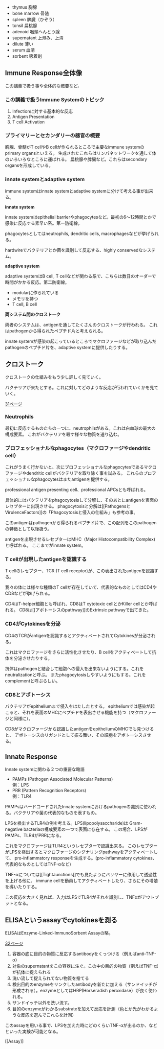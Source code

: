 - thymus 胸腺
- bone marrow 骨髄
- spleen 脾臓（ひぞう）
- tonsil 扁桃腺
- adenoid 咽頭へんとう腺
- supernatant 上澄み、上清
- dilute 薄い
- serum 血清
- sorbent 吸着剤

## Immune Response全体像

この講義で扱う事や全体的な概要など。

### この講義で扱うImmune Systemのトピック

1. Infectionに対する基本的な反応
2. Antigen Presentation
3. T cell Activation

### プライマリーとセカンダリーの器官の概要

胸腺、骨髄がT cellやB cellが作られるところで主要なimmune systemのprimary organsといえる。
生成されたこれらはリンパネットワークを通して体のいろいろなところに運ばれる。
扁桃腺や脾臓など。これらはsecondary organsを形成している。

### innate systemとadaptive system

immune systemはinnate systemとadaptive systemに分けて考える事が出来る。

**innate system**

innate systemはepithelial barrierやphagocytesなど。最初の6〜12時間とかで感染に反応する素早い系。第一防衛線。

phagocytesとしてはneutrophils, dendritic cells, macrophagesなどが挙げられる。

hardwireでバクテリアとか菌を識別して反応する、highly conservedなシステム。

**adaptive system**

adaptive systemはB cell, T cellなどが関わる系で、こちらは数日のオーダーで時間がかかる反応。第二防衛線。

- modularに作られている
- メモリを持つ
- T cell, B cell

**両システム間のクロストーク**

両者のシステムは、antigenを通してたくさんのクロストークが行われる。
これはpathogenから得られたペプチド片と考えられる。

innate systemが感染の起こっているところでマクロファージなどが取り込んだpathogenのペプチド片を、adaptive systemに提供したりする。

## クロストーク

クロストークの仕組みをもう少し詳しく見ていく。

バクテリアが来たとする。これに対してどのような反応が行われていくかを見ていく。

[31ページ](https://karino2.github.io/ImageGallery/CellBiology706x3.html#lg=1&slide=30)

### Neutrophils

最初に反応するものたちの一つに、neutrophilsがある。これは白血球の最大の構成要素。
これがバクテリアを殺す様々な物質を送り込む。

### プロフェッショナルなphagocytes（マクロファージやdendritic cell）

これがうまく行かないと、次にプロフェッショナルなphagocytesであるマクロファージやdendritic cellがバクテリアを取り除く事を試みる。
これらのプロフェッショナルなphagocytesはまたantigenを提供する。

professional antigen presenting cell、professional APCsとも呼ばれる。

具体的にはバクテリアをphagocytosisして分解し、そのあとにantigenを表面のレセプターに出現させる。
phagocytosisと分解は[[PathogensとVirulenceFactors]]の「Phagocytosisと侵入の仕組み」も参考の事。

このantigenはpathogenから得られるペプチド片で、この配列をこのpathogenの特徴として以後扱う。

antigenを出現させるレセプターはMHC（Major Histocompatibility Complex)と呼ばれる。
ここまでがinnate system。

### T cellが出現したantigenを認識する

T cellのレセプター、TCR (T cell receptor)が、この表出されたantigenを認識する。

我々の体には様々な種類のT cellが存在していて、代表的なものとしてはCD4やCD8などが挙げられる。

CD4はT-helper細胞とも呼ばれ、CD8はT cytotoxic cellとかKiller cellとか呼ばれる。
CD8は[[アポトーシスのpathway]]のExtrinsic pathwayで出てきた。

### CD4がCytokinesを分泌

CD4のTCRがantigenを認識するとアクティベートされてCytokinesが分泌される。

これはマクロファージをさらに活性化させたり、B cellをアクティベートして抗体を分泌させたりする。

抗体はpathogenと結合して細胞への侵入を出来ないようにする。これをneutralizationと呼ぶ。
またphagocytosisしやすいようにもする。これをcomplementと呼ぶらしい。

### CD8とアポトーシス

バクテリアがepitheliumまで侵入をはたしたとする。
epitheliumでは感染が起こると、それを表面のMHCにペプチドを表出させる機能を持つ（マクロファージと同様に）。

CD8がマクロファージから認識したantigenをepitheliumのMHCでも見つけると、
アポトーシスのリガンドとして振る舞い、その細胞をアポトーシスさせる。

## Innate Response

Innate systemに関わる２つの重要な略語

- PAMPs (Pathogen Associated Molecular Patterns)  
例：LPS
- PRR (Pattern Recognition Receptors)  
例：TLR4

PAMPsはハードコードされたInnate systemにおけるpathogenの識別に使われる。バクテリアや菌の代表的なものを表すもの。

LPSを検出するTLR4の例を考える。LPS(lipopolysaccharide)は Gram-negative bacteriaの構成要素の一つで表面に存在する。
この場合、LPSがPAMPs、TLR4がPRRになる。

これをマクロファージはTLR4というレセプターで認識出来る。
このレセプターがLPSを検出するとマクロファージのシグナリングpathwayをアクティベートして、
pro-inflammatory responseを生成する。(pro-inflammatory cytokines、代表的なものとしてはTNF-αなど)

TNF-αについては[[TightJunctions]]でも見たようにバリヤーに作用して透過性を上げる他に、
immune cellを動員してアクティベートしたり、さらにその増殖を導いたりする。

この反応を大きく見れば、入力はLPSでTLR4がそれを識別し、TNFαがアウトプットとなる。

## ELISAというassayでcytokinesを測る

ELISAはEnzyme-Linked-ImmunoSorbent Assayの略。

[32ページ](https://karino2.github.io/ImageGallery/CellBiology706x3.html#lg=1&slide=31)

1. 容器の底に目的の物質に反応するantibodyをくっつける（例えばanti-TNF-α）
2. 対象のsupernatantをこの容器に注ぐ。この中の目的の物質（例えばTNF-α）が抗体に捉えられる
3. 洗い流して捉えられてない物質を捨てる
4. 検出目的のenzymeをリンクしたantibodyを新たに加える（サンドイッチが形成される）。enzymeとしてはHRP(Horseradish peroxidase）が良く使われる。
5. サンドイッチ以外を洗い流す。
6. 目的のenzymeがわかるsubstrateを加えて反応を計測（色とか光がわかるような反応を選んでこれらを計測）

このassayを用いる事で、LPSを加えた時にどのくらいTNF-αが出るのか、などといった実験が可能となる。

[[Assay]]